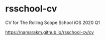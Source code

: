 # rsschool-cv

CV for The Rolling Scope School iOS 2020 Q1

https://namarakm.github.io/rsschool-cv/cv
